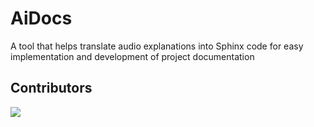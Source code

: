 # AiDocs

A tool that helps translate audio explanations into Sphinx code for easy implementation and development of project documentation

## Contributors

<a href="https://github.com/jpgtzg/aidocs/graphs/contributors">
  <img src="https://contrib.rocks/image?repo=jpgtzg/aidocs" />
</a>
